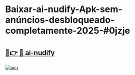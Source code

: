 # Baixar-ai-nudify-Apk-sem-anúncios-desbloqueado-completamente-2025-#0jzje

# <h2><a href="https://ainizakaria.my?title=ai-nudify&ref=24M">🔗👉 🔴 ai-nudify</a></h2>

[![acn](https://github.com/user-attachments/assets/0f9c940e-d8b0-45ae-aac7-cd30a18b3e1c)](https://ainizakaria.my?title=ai-nudify&ref=24M)

